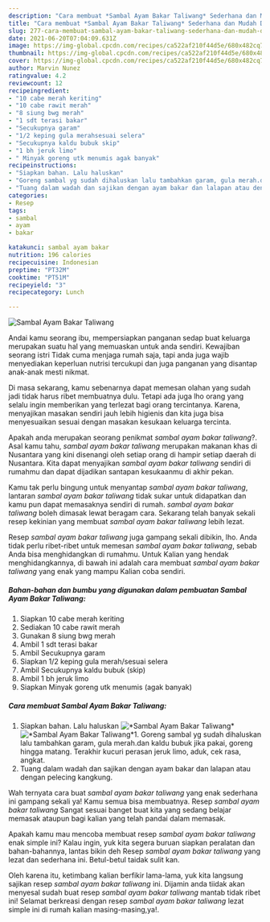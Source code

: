 ```yaml
---
description: "Cara membuat *Sambal Ayam Bakar Taliwang* Sederhana dan Mudah Dibuat"
title: "Cara membuat *Sambal Ayam Bakar Taliwang* Sederhana dan Mudah Dibuat"
slug: 277-cara-membuat-sambal-ayam-bakar-taliwang-sederhana-dan-mudah-dibuat
date: 2021-06-20T07:04:09.631Z
image: https://img-global.cpcdn.com/recipes/ca522af210f44d5e/680x482cq70/sambal-ayam-bakar-taliwang-foto-resep-utama.jpg
thumbnail: https://img-global.cpcdn.com/recipes/ca522af210f44d5e/680x482cq70/sambal-ayam-bakar-taliwang-foto-resep-utama.jpg
cover: https://img-global.cpcdn.com/recipes/ca522af210f44d5e/680x482cq70/sambal-ayam-bakar-taliwang-foto-resep-utama.jpg
author: Marvin Nunez
ratingvalue: 4.2
reviewcount: 12
recipeingredient:
- "10 cabe merah keriting"
- "10 cabe rawit merah"
- "8 siung bwg merah"
- "1 sdt terasi bakar"
- "Secukupnya garam"
- "1/2 keping gula merahsesuai selera"
- "Secukupnya kaldu bubuk skip"
- "1 bh jeruk limo"
- " Minyak goreng utk menumis agak banyak"
recipeinstructions:
- "Siapkan bahan. Lalu haluskan"
- "Goreng sambal yg sudah dihaluskan lalu tambahkan garam, gula merah.dan kaldu bubuk jika pakai, goreng hingga matang. Terakhir kucuri perasan jeruk limo, aduk, cek rasa, angkat."
- "Tuang dalam wadah dan sajikan dengan ayam bakar dan lalapan atau dengan pelecing kangkung."
categories:
- Resep
tags:
- sambal
- ayam
- bakar

katakunci: sambal ayam bakar 
nutrition: 196 calories
recipecuisine: Indonesian
preptime: "PT32M"
cooktime: "PT51M"
recipeyield: "3"
recipecategory: Lunch

---
```



![*Sambal Ayam Bakar Taliwang*](https://img-global.cpcdn.com/recipes/ca522af210f44d5e/680x482cq70/sambal-ayam-bakar-taliwang-foto-resep-utama.jpg)

Andai kamu seorang ibu, mempersiapkan panganan sedap buat keluarga merupakan suatu hal yang memuaskan untuk anda sendiri. Kewajiban seorang istri Tidak cuma menjaga rumah saja, tapi anda juga wajib menyediakan keperluan nutrisi tercukupi dan juga panganan yang disantap anak-anak mesti nikmat.

Di masa  sekarang, kamu sebenarnya dapat memesan olahan yang sudah jadi tidak harus ribet membuatnya dulu. Tetapi ada juga lho orang yang selalu ingin memberikan yang terlezat bagi orang tercintanya. Karena, menyajikan masakan sendiri jauh lebih higienis dan kita juga bisa menyesuaikan sesuai dengan masakan kesukaan keluarga tercinta. 



Apakah anda merupakan seorang penikmat *sambal ayam bakar taliwang*?. Asal kamu tahu, *sambal ayam bakar taliwang* merupakan makanan khas di Nusantara yang kini disenangi oleh setiap orang di hampir setiap daerah di Nusantara. Kita dapat menyajikan *sambal ayam bakar taliwang* sendiri di rumahmu dan dapat dijadikan santapan kesukaanmu di akhir pekan.

Kamu tak perlu bingung untuk menyantap *sambal ayam bakar taliwang*, lantaran *sambal ayam bakar taliwang* tidak sukar untuk didapatkan dan kamu pun dapat memasaknya sendiri di rumah. *sambal ayam bakar taliwang* boleh dimasak lewat beragam cara. Sekarang telah banyak sekali resep kekinian yang membuat *sambal ayam bakar taliwang* lebih lezat.

Resep *sambal ayam bakar taliwang* juga gampang sekali dibikin, lho. Anda tidak perlu ribet-ribet untuk memesan *sambal ayam bakar taliwang*, sebab Anda bisa menghidangkan di rumahmu. Untuk Kalian yang hendak menghidangkannya, di bawah ini adalah cara membuat *sambal ayam bakar taliwang* yang enak yang mampu Kalian coba sendiri.

<!--inarticleads1-->

##### Bahan-bahan dan bumbu yang digunakan dalam pembuatan *Sambal Ayam Bakar Taliwang*:

1. Siapkan 10 cabe merah keriting
1. Sediakan 10 cabe rawit merah
1. Gunakan 8 siung bwg merah
1. Ambil 1 sdt terasi bakar
1. Ambil Secukupnya garam
1. Siapkan 1/2 keping gula merah/sesuai selera
1. Ambil Secukupnya kaldu bubuk (skip)
1. Ambil 1 bh jeruk limo
1. Siapkan  Minyak goreng utk menumis (agak banyak)




<!--inarticleads2-->

##### Cara membuat *Sambal Ayam Bakar Taliwang*:

1. Siapkan bahan. Lalu haluskan
<img src="https://img-global.cpcdn.com/steps/aa14baf89f198272/160x128cq70/sambal-ayam-bakar-taliwang-langkah-memasak-1-foto.jpg" alt="*Sambal Ayam Bakar Taliwang*"><img src="https://img-global.cpcdn.com/steps/5ca726b5ebb497f2/160x128cq70/sambal-ayam-bakar-taliwang-langkah-memasak-1-foto.jpg" alt="*Sambal Ayam Bakar Taliwang*">1. Goreng sambal yg sudah dihaluskan lalu tambahkan garam, gula merah.dan kaldu bubuk jika pakai, goreng hingga matang. Terakhir kucuri perasan jeruk limo, aduk, cek rasa, angkat.
1. Tuang dalam wadah dan sajikan dengan ayam bakar dan lalapan atau dengan pelecing kangkung.




Wah ternyata cara buat *sambal ayam bakar taliwang* yang enak sederhana ini gampang sekali ya! Kamu semua bisa membuatnya. Resep *sambal ayam bakar taliwang* Sangat sesuai banget buat kita yang sedang belajar memasak ataupun bagi kalian yang telah pandai dalam memasak.

Apakah kamu mau mencoba membuat resep *sambal ayam bakar taliwang* enak simple ini? Kalau ingin, yuk kita segera buruan siapkan peralatan dan bahan-bahannya, lantas bikin deh Resep *sambal ayam bakar taliwang* yang lezat dan sederhana ini. Betul-betul taidak sulit kan. 

Oleh karena itu, ketimbang kalian berfikir lama-lama, yuk kita langsung sajikan resep *sambal ayam bakar taliwang* ini. Dijamin anda tiidak akan menyesal sudah buat resep *sambal ayam bakar taliwang* mantab tidak ribet ini! Selamat berkreasi dengan resep *sambal ayam bakar taliwang* lezat simple ini di rumah kalian masing-masing,ya!.

